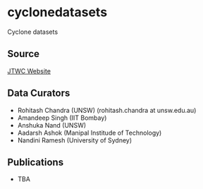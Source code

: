# cyclonedatasets
Cyclone datasets 

## Source
[JTWC Website](https://www.metoc.navy.mil/jtwc/jtwc.html?best-tracks)


## Data Curators

* Rohitash Chandra  (UNSW) (rohitash.chandra at unsw.edu.au)
* Amandeep Singh (IIT Bombay)
* Anshuka Nand (UNSW)
* Aadarsh Ashok (Manipal Institude of Technology)
* Nandini Ramesh (University of Sydney)

## Publications

* TBA

